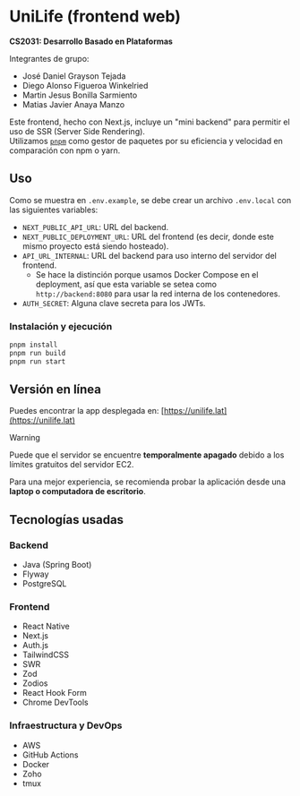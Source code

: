 # UniLife (frontend web)

**CS2031: Desarrollo Basado en Plataformas**

Integrantes de grupo:

- José Daniel Grayson Tejada
- Diego Alonso Figueroa Winkelried
- Martin Jesus Bonilla Sarmiento
- Matias Javier Anaya Manzo

Este frontend, hecho con Next.js, incluye un "mini backend" para permitir el uso de SSR (Server Side Rendering).  
Utilizamos [`pnpm`](https://pnpm.io) como gestor de paquetes por su eficiencia y velocidad en comparación con npm o yarn.

## Uso

Como se muestra en `.env.example`, se debe crear un archivo `.env.local` con las siguientes variables:

- `NEXT_PUBLIC_API_URL`: URL del backend.
- `NEXT_PUBLIC_DEPLOYMENT_URL`: URL del frontend (es decir, donde este mismo proyecto está siendo hosteado).
- `API_URL_INTERNAL`: URL del backend para uso interno del servidor del frontend.
  - Se hace la distinción porque usamos Docker Compose en el deployment, así que esta variable se setea como `http://backend:8080` para usar la red interna de los contenedores.
- `AUTH_SECRET`: Alguna clave secreta para los JWTs.

### Instalación y ejecución

```bash
pnpm install
pnpm run build
pnpm run start
```

## Versión en línea

Puedes encontrar la app desplegada en: [https://unilife.lat](https://unilife.lat)

> [!WARNING]
> Puede que el servidor se encuentre **temporalmente apagado** debido a los límites gratuitos del servidor EC2.

Para una mejor experiencia, se recomienda probar la aplicación desde una **laptop o computadora de escritorio**.

## Tecnologías usadas

### Backend

- Java (Spring Boot)
- Flyway
- PostgreSQL

### Frontend

- React Native
- Next.js
- Auth.js
- TailwindCSS
- SWR
- Zod
- Zodios
- React Hook Form
- Chrome DevTools

### Infraestructura y DevOps

- AWS
- GitHub Actions
- Docker
- Zoho
- tmux
